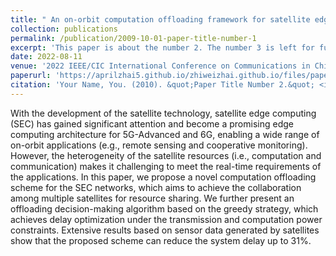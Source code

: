 ```yaml
---
title: " An on-orbit computation offloading framework for satellite edge computing"
collection: publications
permalink: /publication/2009-10-01-paper-title-number-1
excerpt: 'This paper is about the number 2. The number 3 is left for future work.'
date: 2022-08-11
venue: '2022 IEEE/CIC International Conference on Communications in China (ICCC)'
paperurl: 'https://aprilzhai5.github.io/zhiweizhai.github.io/files/paper2.pdf'
citation: 'Your Name, You. (2010). &quot;Paper Title Number 2.&quot; <i>Journal 1</i>. 1(2).'
---
```


With the development of the satellite technology, satellite edge computing (SEC) has gained significant attention and become a promising edge computing architecture for 5G-Advanced and 6G, enabling a wide range of on-orbit applications (e.g., remote sensing and cooperative monitoring). However, the heterogeneity of the satellite resources (i.e., computation and communication) makes it challenging to meet the real-time requirements of the applications. In this paper, we propose a novel computation offloading scheme for the SEC networks, which aims to achieve the collaboration among multiple satellites for resource sharing. We further present an offloading decision-making algorithm based on the greedy strategy, which achieves delay optimization under the transmission and computation power constraints. Extensive results based on sensor data generated by satellites show that the proposed scheme can reduce the system delay up to 31%.
